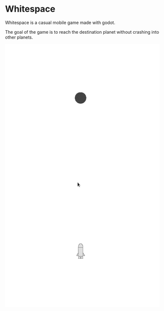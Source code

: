 # Whitespace

Whitespace is a casual mobile game made with godot.

The goal of the game is to reach the destination planet
without crashing into other planets.

![GIF](https://raw.githubusercontent.com/CubePhoenix/Whitespace/master/assets/other/whitespace.gif)
